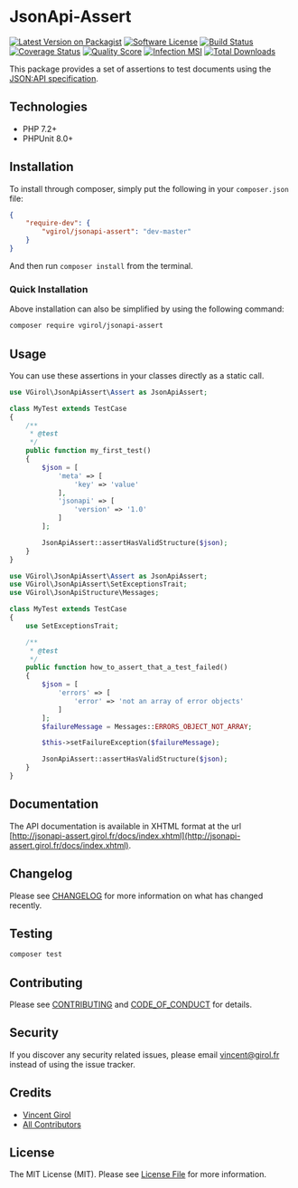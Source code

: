 # JsonApi-Assert

[![Latest Version on Packagist][ico-version]][link-packagist]
[![Software License][ico-license]](LICENSE.md)
[![Build Status][ico-travis]][link-travis]
[![Coverage Status][ico-scrutinizer]][link-scrutinizer]
[![Quality Score][ico-code-quality]][link-code-quality]
[![Infection MSI][ico-mutation]][link-mutation]
[![Total Downloads][ico-downloads]][link-downloads]

This package provides a set of assertions to test documents using the [JSON:API specification](https://jsonapi.org/).

## Technologies

- PHP 7.2+
- PHPUnit 8.0+

## Installation

To install through composer, simply put the following in your `composer.json` file:

```json
{
    "require-dev": {
        "vgirol/jsonapi-assert": "dev-master"
    }
}
```

And then run `composer install` from the terminal.

### Quick Installation

Above installation can also be simplified by using the following command:

```sh
composer require vgirol/jsonapi-assert
```

## Usage

You can use these assertions in your classes directly as a static call.

```php
use VGirol\JsonApiAssert\Assert as JsonApiAssert;

class MyTest extends TestCase
{
    /**
     * @test
     */
    public function my_first_test()
    {
        $json = [
            'meta' => [
                'key' => 'value'
            ],
            'jsonapi' => [
                'version' => '1.0'
            ]
        ];

        JsonApiAssert::assertHasValidStructure($json);
    }
}
```

```php
use VGirol\JsonApiAssert\Assert as JsonApiAssert;
use VGirol\JsonApiAssert\SetExceptionsTrait;
use VGirol\JsonApiStructure\Messages;

class MyTest extends TestCase
{
    use SetExceptionsTrait;

    /**
     * @test
     */
    public function how_to_assert_that_a_test_failed()
    {
        $json = [
            'errors' => [
                'error' => 'not an array of error objects'
            ]
        ];
        $failureMessage = Messages::ERRORS_OBJECT_NOT_ARRAY;

        $this->setFailureException($failureMessage);

        JsonApiAssert::assertHasValidStructure($json);
    }
}
```

## Documentation

The API documentation is available in XHTML format at the url [http://jsonapi-assert.girol.fr/docs/index.xhtml](http://jsonapi-assert.girol.fr/docs/index.xhtml).

## Changelog

Please see [CHANGELOG](CHANGELOG.md) for more information on what has changed recently.

## Testing

```sh
composer test
```

## Contributing

Please see [CONTRIBUTING](CONTRIBUTING.md) and [CODE_OF_CONDUCT](CODE_OF_CONDUCT.md) for details.

## Security

If you discover any security related issues, please email [vincent@girol.fr](mailto:vincent@girol.fr) instead of using the issue tracker.

## Credits

- [Vincent Girol](mailto:vincent@girol.fr)
- [All Contributors][link-contributors]

## License

The MIT License (MIT). Please see [License File](LICENSE.md) for more information.

[ico-version]: https://img.shields.io/packagist/v/VGirol/JsonApi-Assert.svg?style=flat-square
[ico-license]: https://img.shields.io/badge/license-MIT-brightgreen.svg?style=flat-square
[ico-travis]: https://img.shields.io/travis/VGirol/JsonApi-Assert/master.svg?style=flat-square
[ico-scrutinizer]: https://img.shields.io/scrutinizer/coverage/g/VGirol/JsonApi-Assert.svg?style=flat-square
[ico-code-quality]: https://img.shields.io/scrutinizer/g/VGirol/JsonApi-Assert.svg?style=flat-square
[ico-mutation]: https://img.shields.io/endpoint?style=flat-square&url=https%3A%2F%2Fbadge-api.stryker-mutator.io%2Fgithub.com%2FVGirol%2FJsonApi-Assert%2Fmaster
[ico-downloads]: https://img.shields.io/packagist/dt/VGirol/JsonApi-Assert.svg?style=flat-square

[link-packagist]: https://packagist.org/packages/VGirol/JsonApi-Assert
[link-travis]: https://travis-ci.org/VGirol/JsonApi-Assert
[link-scrutinizer]: https://scrutinizer-ci.com/g/VGirol/JsonApi-Assert/code-structure
[link-code-quality]: https://scrutinizer-ci.com/g/VGirol/JsonApi-Assert
[link-downloads]: https://packagist.org/packages/VGirol/JsonApi-Assert
[link-author]: https://github.com/VGirol
[link-mutation]: https://dashboard.stryker-mutator.io/reports/github.com/VGirol/JsonApi-Assert/master
[link-contributors]: ../../contributors
